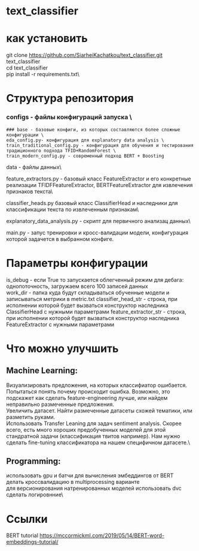 # text_classifier

# как установить

git clone https://github.com/SiarheiKachatkou/text_classifier.git text_classifier\
cd text_classifier\
pip install -r requirements.txt\

# Структура репозитория

### configs - файлы конфигураций запуска \
    ### base - базовые конфиги, из которых составляются более сложные конфигурации \
    eda_config.py- конфигурация для explanatory data analysis \
    train_traditional_config.py - конфигурация для обучения и тестирования традиционного подхода TFID+RandomForest \
    train_modern_config.py - современный подход BERT + Boosting

data - файлы данных\

feature_extractors.py - базовый класс FeatureExtractor и его конкретные реализации TFIDFFeatureExtractor, BERTFeatureExtractor для извлечения признаков текста\

classifier_heads.py базовый класс ClassifierHead и наследники для классификации текста по извлеченным признакам\

explanatory_data_analysis.py - скрипт для первичного анализац данных\

main.py - запус тренировки и кросс-валидации модели, конфигурация которой задачется в выбранном конфиге.

# Параметры конфигурации

is_debug - если True то запускается облегченный режим для дебага: однопоточность, загружаем всего 100 записей данных\
work_dir - папка куда будут складываться обученные модели и записываться метрики в metric.txt
classifier_head_str - строка, при исполнении которой будет вызваться конструктор наследника ClassifierHead с нужными параметрами
feature_extractor_str - строка, при исполнении которой будет вызваться конструктор наследника FeatureExtractor с нужными параметрами

# Что можно улучшить

## Machine Learning:

Визуализировать предложения, на которых классифиатор ошибается. Попытаться понять почему происходит ошибка. Возможно, это подскажет как сделать feature-engineering лучше, или найдем неправильно размеченные предложения.\
Увеличить датасет. Найти размеченные датасеты схожей тематики, или разметить руками.\
Использовать Transfer Leaning для задач sentiment analysis. Скорее всего, есть много хороших предобученных моделей для этой стандратной задачи (классификация твитов например). Нам нужно сделать fine-tuning классификатора на нашем специфичном датасете.\

## Programming:

использовать gpu и батчи для вычисления эмбеддингов от BERT\
делать кроссвалидацию в multiprocessing варианте\
для версионирования натренированных моделей использовать dvc\
сделать логировнние\
 

# Ссылки 
BERT tutorial
https://mccormickml.com/2019/05/14/BERT-word-embeddings-tutorial/




